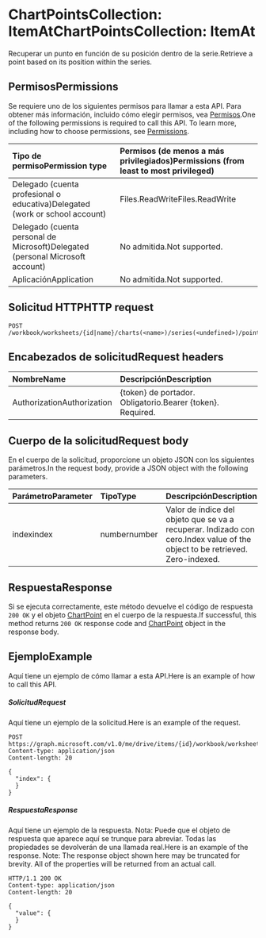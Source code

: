 # <a name="chartpointscollection-itemat"></a><span data-ttu-id="81701-101">ChartPointsCollection: ItemAt</span><span class="sxs-lookup"><span data-stu-id="81701-101">ChartPointsCollection: ItemAt</span></span>

<span data-ttu-id="81701-102">Recuperar un punto en función de su posición dentro de la serie.</span><span class="sxs-lookup"><span data-stu-id="81701-102">Retrieve a point based on its position within the series.</span></span>
## <a name="permissions"></a><span data-ttu-id="81701-103">Permisos</span><span class="sxs-lookup"><span data-stu-id="81701-103">Permissions</span></span>
<span data-ttu-id="81701-p101">Se requiere uno de los siguientes permisos para llamar a esta API. Para obtener más información, incluido cómo elegir permisos, vea [Permisos](../../../concepts/permissions_reference.md).</span><span class="sxs-lookup"><span data-stu-id="81701-p101">One of the following permissions is required to call this API. To learn more, including how to choose permissions, see [Permissions](../../../concepts/permissions_reference.md).</span></span>

|<span data-ttu-id="81701-106">Tipo de permiso</span><span class="sxs-lookup"><span data-stu-id="81701-106">Permission type</span></span>      | <span data-ttu-id="81701-107">Permisos (de menos a más privilegiados)</span><span class="sxs-lookup"><span data-stu-id="81701-107">Permissions (from least to most privileged)</span></span>              |
|:--------------------|:---------------------------------------------------------|
|<span data-ttu-id="81701-108">Delegado (cuenta profesional o educativa)</span><span class="sxs-lookup"><span data-stu-id="81701-108">Delegated (work or school account)</span></span> | <span data-ttu-id="81701-109">Files.ReadWrite</span><span class="sxs-lookup"><span data-stu-id="81701-109">Files.ReadWrite</span></span>    |
|<span data-ttu-id="81701-110">Delegado (cuenta personal de Microsoft)</span><span class="sxs-lookup"><span data-stu-id="81701-110">Delegated (personal Microsoft account)</span></span> | <span data-ttu-id="81701-111">No admitida.</span><span class="sxs-lookup"><span data-stu-id="81701-111">Not supported.</span></span>    |
|<span data-ttu-id="81701-112">Aplicación</span><span class="sxs-lookup"><span data-stu-id="81701-112">Application</span></span> | <span data-ttu-id="81701-113">No admitida.</span><span class="sxs-lookup"><span data-stu-id="81701-113">Not supported.</span></span> |

## <a name="http-request"></a><span data-ttu-id="81701-114">Solicitud HTTP</span><span class="sxs-lookup"><span data-stu-id="81701-114">HTTP request</span></span>
<!-- { "blockType": "ignored" } -->
```http
POST /workbook/worksheets/{id|name}/charts(<name>)/series(<undefined>)/points/ItemAt

```
## <a name="request-headers"></a><span data-ttu-id="81701-115">Encabezados de solicitud</span><span class="sxs-lookup"><span data-stu-id="81701-115">Request headers</span></span>
| <span data-ttu-id="81701-116">Nombre</span><span class="sxs-lookup"><span data-stu-id="81701-116">Name</span></span>       | <span data-ttu-id="81701-117">Descripción</span><span class="sxs-lookup"><span data-stu-id="81701-117">Description</span></span>|
|:---------------|:----------|
| <span data-ttu-id="81701-118">Authorization</span><span class="sxs-lookup"><span data-stu-id="81701-118">Authorization</span></span>  | <span data-ttu-id="81701-p102">{token} de portador. Obligatorio.</span><span class="sxs-lookup"><span data-stu-id="81701-p102">Bearer {token}. Required.</span></span> |

## <a name="request-body"></a><span data-ttu-id="81701-121">Cuerpo de la solicitud</span><span class="sxs-lookup"><span data-stu-id="81701-121">Request body</span></span>
<span data-ttu-id="81701-122">En el cuerpo de la solicitud, proporcione un objeto JSON con los siguientes parámetros.</span><span class="sxs-lookup"><span data-stu-id="81701-122">In the request body, provide a JSON object with the following parameters.</span></span>

| <span data-ttu-id="81701-123">Parámetro</span><span class="sxs-lookup"><span data-stu-id="81701-123">Parameter</span></span>    | <span data-ttu-id="81701-124">Tipo</span><span class="sxs-lookup"><span data-stu-id="81701-124">Type</span></span>   |<span data-ttu-id="81701-125">Descripción</span><span class="sxs-lookup"><span data-stu-id="81701-125">Description</span></span>|
|:---------------|:--------|:----------|
|<span data-ttu-id="81701-126">index</span><span class="sxs-lookup"><span data-stu-id="81701-126">index</span></span>|<span data-ttu-id="81701-127">number</span><span class="sxs-lookup"><span data-stu-id="81701-127">number</span></span>|<span data-ttu-id="81701-p103">Valor de índice del objeto que se va a recuperar. Indizado con cero.</span><span class="sxs-lookup"><span data-stu-id="81701-p103">Index value of the object to be retrieved. Zero-indexed.</span></span>|

## <a name="response"></a><span data-ttu-id="81701-130">Respuesta</span><span class="sxs-lookup"><span data-stu-id="81701-130">Response</span></span>

<span data-ttu-id="81701-131">Si se ejecuta correctamente, este método devuelve el código de respuesta `200 OK` y el objeto [ChartPoint](../resources/chartpoint.md) en el cuerpo de la respuesta.</span><span class="sxs-lookup"><span data-stu-id="81701-131">If successful, this method returns `200 OK` response code and [ChartPoint](../resources/chartpoint.md) object in the response body.</span></span>

## <a name="example"></a><span data-ttu-id="81701-132">Ejemplo</span><span class="sxs-lookup"><span data-stu-id="81701-132">Example</span></span>
<span data-ttu-id="81701-133">Aquí tiene un ejemplo de cómo llamar a esta API.</span><span class="sxs-lookup"><span data-stu-id="81701-133">Here is an example of how to call this API.</span></span>
##### <a name="request"></a><span data-ttu-id="81701-134">Solicitud</span><span class="sxs-lookup"><span data-stu-id="81701-134">Request</span></span>
<span data-ttu-id="81701-135">Aquí tiene un ejemplo de la solicitud.</span><span class="sxs-lookup"><span data-stu-id="81701-135">Here is an example of the request.</span></span>
<!-- {
  "blockType": "request",
  "name": "chartpointscollection_itemat"
}-->
```http
POST https://graph.microsoft.com/v1.0/me/drive/items/{id}/workbook/worksheets/{id|name}/charts(<name>)/series(<undefined>)/points/ItemAt
Content-type: application/json
Content-length: 20

{
  "index": {
  }
}
```

##### <a name="response"></a><span data-ttu-id="81701-136">Respuesta</span><span class="sxs-lookup"><span data-stu-id="81701-136">Response</span></span>
<span data-ttu-id="81701-p104">Aquí tiene un ejemplo de la respuesta. Nota: Puede que el objeto de respuesta que aparece aquí se trunque para abreviar. Todas las propiedades se devolverán de una llamada real.</span><span class="sxs-lookup"><span data-stu-id="81701-p104">Here is an example of the response. Note: The response object shown here may be truncated for brevity. All of the properties will be returned from an actual call.</span></span>
<!-- {
  "blockType": "response",
  "truncated": true,
  "@odata.type": "microsoft.graph.chartPoint"
} -->
```http
HTTP/1.1 200 OK
Content-type: application/json
Content-length: 20

{
  "value": {
  }
}
```

<!-- uuid: 8fcb5dbc-d5aa-4681-8e31-b001d5168d79
2015-10-25 14:57:30 UTC -->
<!-- {
  "type": "#page.annotation",
  "description": "ChartPointsCollection: ItemAt",
  "keywords": "",
  "section": "documentation",
  "tocPath": ""
}-->
